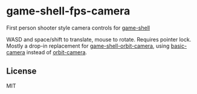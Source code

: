 # game-shell-fps-camera

First person shooter style camera controls for [game-shell](https://github.com/mikolalysenko/game-shell)

WASD and space/shift to translate, mouse to rotate. Requires pointer lock.
Mostly a drop-in replacement for [game-shell-orbit-camera](https://github.com/mikolalysenko/game-shell-orbit-camera),
using [basic-camera](https://github.com/hughsk/basic-camera) instead of
[orbit-camera](https://github.com/mikolalysenko/orbit-camera).

## License

MIT

